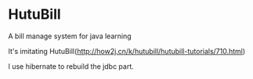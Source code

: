 # HutuBill
A bill manage system for java learning

It's imitating HutuBill(http://how2j.cn/k/hutubill/hutubill-tutorials/710.html)

I use hibernate to rebuild the jdbc part.
